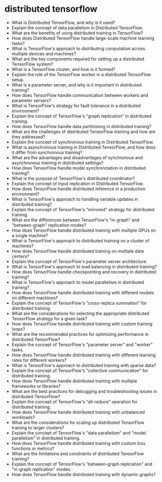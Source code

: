 # distributed tensorflow

- What is Distributed TensorFlow, and why is it used?
- Explain the concept of data parallelism in Distributed TensorFlow.
- What are the benefits of using distributed training in TensorFlow?
- How does Distributed TensorFlow handle large-scale machine learning tasks?
- What is TensorFlow's approach to distributing computation across multiple devices and machines?
- What are the key components required for setting up a distributed TensorFlow system?
- What is a TensorFlow cluster, and how is it formed?
- Explain the role of the TensorFlow worker in a distributed TensorFlow setup.
- What is a parameter server, and why is it important in distributed training?
- How does TensorFlow handle communication between workers and parameter servers?
- What is TensorFlow's strategy for fault tolerance in a distributed environment?
- Explain the concept of TensorFlow's "graph replication" in distributed training.
- How does TensorFlow handle data partitioning in distributed training?
- What are the challenges of distributed TensorFlow training and how are they addressed?
- Explain the concept of synchronous training in Distributed TensorFlow.
- What is asynchronous training in Distributed TensorFlow, and how does it differ from synchronous training?
- What are the advantages and disadvantages of synchronous and asynchronous training in distributed settings?
- How does TensorFlow handle model synchronization in distributed training?
- What is the purpose of TensorFlow's distributed coordinator?
- Explain the concept of input replication in Distributed TensorFlow.
- How does TensorFlow handle distributed inference in a production environment?
- What is TensorFlow's approach to handling variable updates in distributed training?
- Explain the concept of TensorFlow's "mirrored" strategy for distributed training.
- What are the differences between TensorFlow's "in-graph" and "between-graph" replication modes?
- How does TensorFlow handle distributed training with multiple GPUs on a single machine?
- What is TensorFlow's approach to distributed training on a cluster of machines?
- How does TensorFlow handle distributed training on multiple data centers?
- Explain the concept of TensorFlow's parameter server architecture.
- What is TensorFlow's approach to load balancing in distributed training?
- How does TensorFlow handle checkpointing and recovery in distributed training?
- What is TensorFlow's approach to model parallelism in distributed training?
- How does TensorFlow handle distributed training with different models on different machines?
- Explain the concept of TensorFlow's "cross-replica summation" for distributed training.
- What are the considerations for selecting the appropriate distributed TensorFlow strategy for a given task?
- How does TensorFlow handle distributed training with custom training loops?
- What are the recommended practices for optimizing performance in distributed TensorFlow?
- Explain the concept of TensorFlow's "parameter server" and "worker" tasks.
- How does TensorFlow handle distributed training with different learning rates for different workers?
- What is TensorFlow's approach to distributed training with sparse data?
- Explain the concept of TensorFlow's "collective communication" for distributed training.
- How does TensorFlow handle distributed training with multiple frameworks or libraries?
- What are the best practices for debugging and troubleshooting issues in distributed TensorFlow?
- Explain the concept of TensorFlow's "all-reduce" operation for distributed training.
- How does TensorFlow handle distributed training with unbalanced workloads?
- What are the considerations for scaling up distributed TensorFlow training to larger clusters?
- Explain the concept of TensorFlow's "data parallelism" and "model parallelism" in distributed training.
- How does TensorFlow handle distributed training with custom loss functions or metrics?
- What are the limitations and constraints of distributed TensorFlow training?
- Explain the concept of TensorFlow's "between-graph replication" and "in-graph replication" modes.
- How does TensorFlow handle distributed training with dynamic graphs?